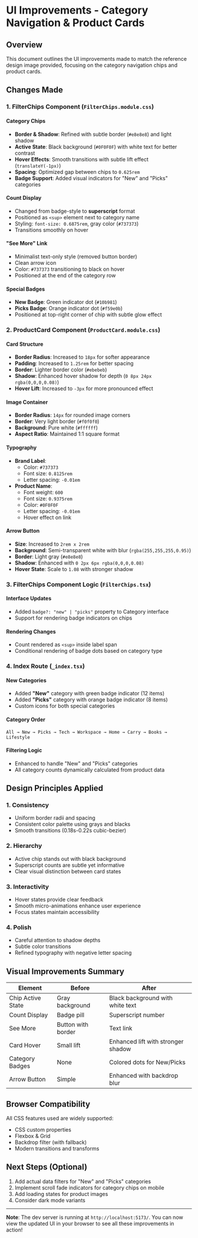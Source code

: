 # UI Improvements - Category Navigation & Product Cards

## Overview
This document outlines the UI improvements made to match the reference design image provided, focusing on the category navigation chips and product cards.

## Changes Made

### 1. FilterChips Component (`FilterChips.module.css`)

#### Category Chips
- **Border & Shadow**: Refined with subtle border (`#e8e8e8`) and light shadow
- **Active State**: Black background (`#0F0F0F`) with white text for better contrast
- **Hover Effects**: Smooth transitions with subtle lift effect (`translateY(-1px)`)
- **Spacing**: Optimized gap between chips to `0.625rem`
- **Badge Support**: Added visual indicators for "New" and "Picks" categories

#### Count Display
- Changed from badge-style to **superscript** format
- Positioned as `<sup>` element next to category name
- Styling: `font-size: 0.6875rem`, gray color (`#737373`)
- Transitions smoothly on hover

#### "See More" Link
- Minimalist text-only style (removed button border)
- Clean arrow icon
- Color: `#737373` transitioning to black on hover
- Positioned at the end of the category row

#### Special Badges
- **New Badge**: Green indicator dot (`#10b981`)
- **Picks Badge**: Orange indicator dot (`#f59e0b`)
- Positioned at top-right corner of chip with subtle glow effect

### 2. ProductCard Component (`ProductCard.module.css`)

#### Card Structure
- **Border Radius**: Increased to `18px` for softer appearance
- **Padding**: Increased to `1.25rem` for better spacing
- **Border**: Lighter border color (`#ebebeb`)
- **Shadow**: Enhanced hover shadow for depth (`0 8px 24px rgba(0,0,0,0.08)`)
- **Hover Lift**: Increased to `-3px` for more pronounced effect

#### Image Container
- **Border Radius**: `14px` for rounded image corners
- **Border**: Very light border (`#f0f0f0`)
- **Background**: Pure white (`#ffffff`)
- **Aspect Ratio**: Maintained 1:1 square format

#### Typography
- **Brand Label**: 
  - Color: `#737373`
  - Font size: `0.8125rem`
  - Letter spacing: `-0.01em`
- **Product Name**:
  - Font weight: `600`
  - Font size: `0.9375rem`
  - Color: `#0F0F0F`
  - Letter spacing: `-0.01em`
  - Hover effect on link

#### Arrow Button
- **Size**: Increased to `2rem x 2rem`
- **Background**: Semi-transparent white with blur (`rgba(255,255,255,0.95)`)
- **Border**: Light gray (`#e8e8e8`)
- **Shadow**: Enhanced with `0 2px 6px rgba(0,0,0,0.08)`
- **Hover State**: Scale to `1.08` with stronger shadow

### 3. FilterChips Component Logic (`FilterChips.tsx`)

#### Interface Updates
- Added `badge?: "new" | "picks"` property to Category interface
- Support for rendering badge indicators on chips

#### Rendering Changes
- Count rendered as `<sup>` inside label span
- Conditional rendering of badge dots based on category type

### 4. Index Route (`_index.tsx`)

#### New Categories
- Added **"New"** category with green badge indicator (12 items)
- Added **"Picks"** category with orange badge indicator (8 items)
- Custom icons for both special categories

#### Category Order
```
All → New → Picks → Tech → Workspace → Home → Carry → Books → Lifestyle
```

#### Filtering Logic
- Enhanced to handle "New" and "Picks" categories
- All category counts dynamically calculated from product data

## Design Principles Applied

### 1. **Consistency**
- Uniform border radii and spacing
- Consistent color palette using grays and blacks
- Smooth transitions (0.18s-0.22s cubic-bezier)

### 2. **Hierarchy**
- Active chip stands out with black background
- Superscript counts are subtle yet informative
- Clear visual distinction between card states

### 3. **Interactivity**
- Hover states provide clear feedback
- Smooth micro-animations enhance user experience
- Focus states maintain accessibility

### 4. **Polish**
- Careful attention to shadow depths
- Subtle color transitions
- Refined typography with negative letter spacing

## Visual Improvements Summary

| Element | Before | After |
|---------|--------|-------|
| Chip Active State | Gray background | Black background with white text |
| Count Display | Badge pill | Superscript number |
| See More | Button with border | Text link |
| Card Hover | Small lift | Enhanced lift with stronger shadow |
| Category Badges | None | Colored dots for New/Picks |
| Arrow Button | Simple | Enhanced with backdrop blur |

## Browser Compatibility
All CSS features used are widely supported:
- CSS custom properties
- Flexbox & Grid
- Backdrop filter (with fallback)
- Modern transitions and transforms

## Next Steps (Optional)
1. Add actual data filters for "New" and "Picks" categories
2. Implement scroll fade indicators for category chips on mobile
3. Add loading states for product images
4. Consider dark mode variants

---

**Note**: The dev server is running at `http://localhost:5173/`. You can now view the updated UI in your browser to see all these improvements in action!
